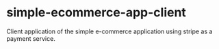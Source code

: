 # simple-ecommerce-app-client

Client application of the simple e-commerce application using stripe as a payment service.
